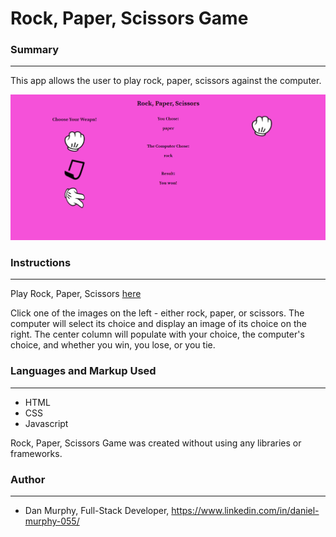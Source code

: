 # Rock, Paper, Scissors Game

### Summary

---

This app allows the user to play rock, paper, scissors against the computer. 

![RPS App Screenshot](https://github.com/danielmurphy1/RockPaperScissors/blob/master/RPSScreenshot.PNG)

### Instructions

---
Play Rock, Paper, Scissors [here](https://danielmurphy1.github.io/RockPaperScissors/)

Click one of the images on the left - either rock, paper, or scissors. The computer will select its choice and display an image of its choice on the right. The center column will populate with your choice, the computer's choice, and whether you win, you lose, or you tie.

### Languages and Markup Used

---

- HTML
- CSS
- Javascript

Rock, Paper, Scissors Game was created without using any libraries or frameworks.

### Author

---

- Dan Murphy, Full-Stack Developer, https://www.linkedin.com/in/daniel-murphy-055/
